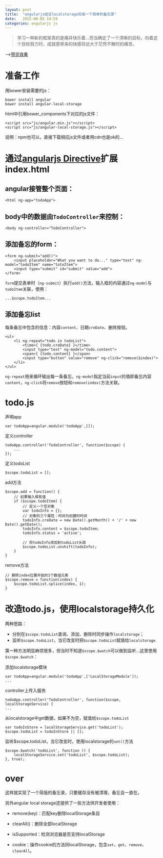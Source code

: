 ```yaml
---
layout: post
title:  "angularjs结合localstorage完成一个简单的备忘录"
date:   2015-08-05 14:59
categories: angularjs js
---
```


> 学习一种新的框架真的是痛并快乐着...而当确定了一个清晰的目标，向着这个目标努力时，成就感带来的快感将远大于茫然不解时的痛苦。

——>[预览效果](http://insekkei.com/totolist)

# 准备工作

用bower安装需要的js：

<pre><code>bower install angular
bower install angular-local-storage
</code></pre>

html中引用bower_components下对应的js文件：

<pre><code>&lt;script src="js/angular.min.js"&gt;&lt;/script&gt;
&lt;script src="js/angular-local-storage.js"&gt;&lt;/script&gt;</code></pre>

说明：npm也可以，直接下载相应js文件或者用cdn也是ok的...

# 通过[angularjs Directive](http://insekkei.com/blogs/angular/js/2015/07/09/angular.js-%E8%AF%AD%E6%B3%95%E6%B5%85%E6%9E%90.html)扩展index.html

## angular接管整个页面：

<pre><code>&lt;html ng-app="todoApp"&gt;
</code></pre>

## body中的数据由`TodoController`来控制：

<pre><code>&lt;body ng-controller="TodoController"&gt;
</code></pre>

## 添加备忘的form：

<pre><code>&lt;form ng-submit="add()"&gt;
	&lt;input placeholder="What you want to do..." type="text" ng-model="todoItem" name="totoItem"&gt;
	&lt;input type="submit" id="submit" value="add"&gt;
&lt;/form&gt;
</code></pre>

`form`提交表单时（`ng-submit`）执行`add()`方法，输入框的内容通过`ng-model`与`todoItem`关联，使用：

<pre><code>...$scope.todoItem...</code></pre>

## 添加备忘list

每条备忘中包含的信息：内容`content`、日期`creDate`、删除按钮。

<pre><code>&lt;ul&gt;
	&lt;li ng-repeat="todo in todoList"&gt;
		&lt;time&gt;{ {todo.creDate} }&lt;/time&gt;
		&lt;input type="text" ng-model="todo.content"&gt;
		&lt;span&gt;{ {todo.content} }&lt;/span&gt;
		&lt;input type="button" value="remove" ng-click="remove($index)"&gt;
	&lt;/li&gt;
&lt;/ul&gt;
</code></pre>

`ng-repeat`用来循环输出每一条备忘，`ng-model`指定当前`input`的值即备忘内容`content`，`ng-click`将`remove`按钮和`remove(index)`方法关联。

# todo.js

声明app

	var todoApp=angular.module('todoApp',[]);

定义controller

	todoApp.controller('TodoController', function($scope) {
		...
	});

定义todoList

	$scope.todoList = [];

add方法

	$scope.add = function() {
		// 如果输入框有值
        if ($scope.todoItem) {
        	// 定义一个空对象
            var todoInfo = {};
            // 对象的三个属性：时间为创建时时间
            todoInfo.creDate = new Date().getMonth() + '/' + new Date().getDate();
            todoInfo.content = $scope.todoItem;
            todoInfo.status = 'active';

            // 将todoInfo添加到todoList头部
            $scope.todoList.unshift(todoInfo);
        }
    }

remove方法

	// 删除index位置开始的1个数组元素
	$scope.remove = function(index) {
        $scope.todoList.splice(index, 1);
    }

# 改造todo.js，使用localstorage持久化

两种思路：

* 分别在`$scope.todoList`查询、添加、删除时同步操作`localstorage`；
* 监听`$scope.todoList`，当它改变时把`$scope.todoList`赋值给`localstorage`.

第一种方法明显麻烦很多，但当时不知道`$scope.$watch`可以做到监听...这里使用`$scope.$watch`：

添加localstorage模块

	var todoApp=angular.module('todoApp',['LocalStorageModule']);
	...

controller上传入服务

	todoApp.controller('TodoController', function($scope, localStorageService) {
	...

从localstorage中get数据，如果不为空，赋值给`$scope.todoList`

	var todoInStore = localStorageService.get('todoList');
	$scope.todoList = todoInStore || [];

监听$scope.todoList，当它改变时，使用localstorage的`set()`方法

	$scope.$watch('todoList', function () {
        localStorageService.set('todoList', $scope.todoList);
    }, true);

# over

这样就实现了一个简版的备忘录，只要缓存没有被清理，备忘会一直在。

另外angular local storage还提供了一些方法供开发者使用：

- remove(key)：匹配key删除localStorage条目

- clearAll()：删除全部localStorage

- isSupported：检测浏览器是否支持localStorage

- cookie：操作cookie的方法同localStorage，包含`set`、`get`、`remove`、`clearAll`。







